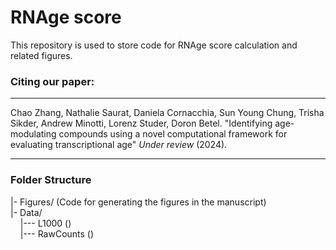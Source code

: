 RNAge score 
====
This repository is used to store code for RNAge score calculation and related figures.

### Citing our paper:
---------
Chao Zhang, Nathalie Saurat, Daniela Cornacchia, Sun Young Chung, Trisha Sikder, Andrew Minotti, Lorenz Studer, Doron Betel. "Identifying age-modulating compounds using a novel computational framework for evaluating transcriptional age" *Under review* (2024).

---------  
### Folder Structure
|- Figures/ (Code for generating the figures in the manuscript)   
|- Data/  
&nbsp;&nbsp;&nbsp;&nbsp;|--- L1000 ()  
&nbsp;&nbsp;&nbsp;&nbsp;|--- RawCounts ()   
